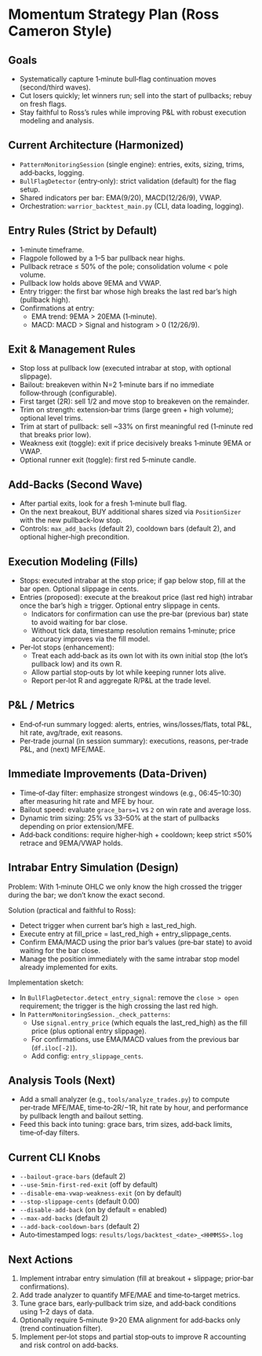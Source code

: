 # Momentum Strategy Plan (Ross Cameron Style)

## Goals
- Systematically capture 1‑minute bull‑flag continuation moves (second/third waves).
- Cut losers quickly; let winners run; sell into the start of pullbacks; rebuy on fresh flags.
- Stay faithful to Ross’s rules while improving P&L with robust execution modeling and analysis.

## Current Architecture (Harmonized)
- `PatternMonitoringSession` (single engine): entries, exits, sizing, trims, add‑backs, logging.
- `BullFlagDetector` (entry‑only): strict validation (default) for the flag setup.
- Shared indicators per bar: EMA(9/20), MACD(12/26/9), VWAP.
- Orchestration: `warrior_backtest_main.py` (CLI, data loading, logging).

## Entry Rules (Strict by Default)
- 1‑minute timeframe.
- Flagpole followed by a 1–5 bar pullback near highs.
- Pullback retrace ≤ 50% of the pole; consolidation volume < pole volume.
- Pullback low holds above 9EMA and VWAP.
- Entry trigger: the first bar whose high breaks the last red bar’s high (pullback high).
- Confirmations at entry:
  - EMA trend: 9EMA > 20EMA (1‑minute).
  - MACD: MACD > Signal and histogram > 0 (12/26/9).

## Exit & Management Rules
- Stop loss at pullback low (executed intrabar at stop, with optional slippage).
- Bailout: breakeven within N=2 1‑minute bars if no immediate follow‑through (configurable).
- First target (2R): sell 1/2 and move stop to breakeven on the remainder.
- Trim on strength: extension‑bar trims (large green + high volume); optional level trims.
- Trim at start of pullback: sell ~33% on first meaningful red (1‑minute red that breaks prior low).
- Weakness exit (toggle): exit if price decisively breaks 1‑minute 9EMA or VWAP.
- Optional runner exit (toggle): first red 5‑minute candle.

## Add‑Backs (Second Wave)
- After partial exits, look for a fresh 1‑minute bull flag.
- On the next breakout, BUY additional shares sized via `PositionSizer` with the new pullback‑low stop.
- Controls: `max_add_backs` (default 2), cooldown bars (default 2), and optional higher‑high precondition.

## Execution Modeling (Fills)
- Stops: executed intrabar at the stop price; if gap below stop, fill at the bar open. Optional slippage in cents.
- Entries (proposed): execute at the breakout price (last red high) intrabar once the bar’s high ≥ trigger. Optional entry slippage in cents.
  - Indicators for confirmation can use the pre‑bar (previous bar) state to avoid waiting for bar close.
  - Without tick data, timestamp resolution remains 1‑minute; price accuracy improves via the fill model.
- Per‑lot stops (enhancement):
  - Treat each add‑back as its own lot with its own initial stop (the lot’s pullback low) and its own R.
  - Allow partial stop‑outs by lot while keeping runner lots alive.
  - Report per‑lot R and aggregate R/P&L at the trade level.

## P&L / Metrics
- End‑of‑run summary logged: alerts, entries, wins/losses/flats, total P&L, hit rate, avg/trade, exit reasons.
- Per‑trade journal (in session summary): executions, reasons, per‑trade P&L, and (next) MFE/MAE.

## Immediate Improvements (Data‑Driven)
- Time‑of‑day filter: emphasize strongest windows (e.g., 06:45–10:30) after measuring hit rate and MFE by hour.
- Bailout speed: evaluate `grace_bars=1` vs `2` on win rate and average loss.
- Dynamic trim sizing: 25% vs 33–50% at the start of pullbacks depending on prior extension/MFE.
- Add‑back conditions: require higher‑high + cooldown; keep strict ≤50% retrace and 9EMA/VWAP holds.

## Intrabar Entry Simulation (Design)
Problem: With 1‑minute OHLC we only know the high crossed the trigger during the bar; we don’t know the exact second.

Solution (practical and faithful to Ross):
- Detect trigger when current bar’s high ≥ last_red_high.
- Execute entry at fill_price = last_red_high + entry_slippage_cents.
- Confirm EMA/MACD using the prior bar’s values (pre‑bar state) to avoid waiting for the bar close.
- Manage the position immediately with the same intrabar stop model already implemented for exits.

Implementation sketch:
- In `BullFlagDetector.detect_entry_signal`: remove the `close > open` requirement; the trigger is the high crossing the last red high.
- In `PatternMonitoringSession._check_patterns`:
  - Use `signal.entry_price` (which equals the last_red_high) as the fill price (plus optional entry slippage).
  - For confirmations, use EMA/MACD values from the previous bar (`df.iloc[-2]`).
  - Add config: `entry_slippage_cents`.

## Analysis Tools (Next)
- Add a small analyzer (e.g., `tools/analyze_trades.py`) to compute per‑trade MFE/MAE, time‑to‑2R/−1R, hit rate by hour, and performance by pullback length and bailout setting.
- Feed this back into tuning: grace bars, trim sizes, add‑back limits, time‑of‑day filters.

## Current CLI Knobs
- `--bailout-grace-bars` (default 2)
- `--use-5min-first-red-exit` (off by default)
- `--disable-ema-vwap-weakness-exit` (on by default)
- `--stop-slippage-cents` (default 0.00)
- `--disable-add-back` (on by default = enabled)
- `--max-add-backs` (default 2)
- `--add-back-cooldown-bars` (default 2)
- Auto‑timestamped logs: `results/logs/backtest_<date>_<HHMMSS>.log`

## Next Actions
1) Implement intrabar entry simulation (fill at breakout + slippage; prior‑bar confirmations).
2) Add trade analyzer to quantify MFE/MAE and time‑to‑target metrics.
3) Tune grace bars, early‑pullback trim size, and add‑back conditions using 1–2 days of data.
4) Optionally require 5‑minute 9>20 EMA alignment for add‑backs only (trend continuation filter).
5) Implement per‑lot stops and partial stop‑outs to improve R accounting and risk control on add‑backs.
